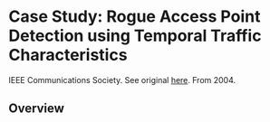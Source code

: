 
# Case Study: Rogue Access Point Detection using Temporal Traffic Characteristics
IEEE Communications Society. See original
[here](https://ieeexplore.ieee.org/stamp/stamp.jsp?tp=&arnumber=1378413).
From 2004.

## Overview
